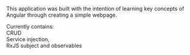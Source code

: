 This application was built with the intention of learning key concepts of Angular
through creating a simple webpage.

Currently contains:  
CRUD   
Service injection,  
RxJS subject and observables  


